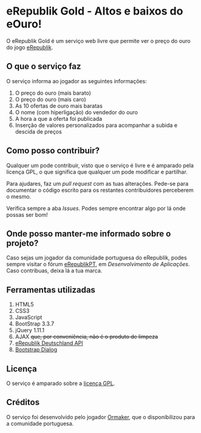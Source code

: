 eRepublik Gold - Altos e baixos do eOuro!
=========================================

O eRepublik Gold é um serviço web livre que permite ver o preço do ouro do jogo [eRepublik](http://www.erepublik.com).

O que o serviço faz
-------

O serviço informa ao jogador as seguintes informações:

 1. O preço do ouro (mais barato)
 2. O preço do ouro (mais caro)
 3. As 10 ofertas de ouro mais baratas
 4. O nome (com hiperligação) do vendedor do ouro
 5. A hora a que a oferta foi publicada
 6. Inserção de valores personalizados para acompanhar a subida e descida de preços

Como posso contribuir?
-------

Qualquer um pode contribuir, visto que o serviço é livre e é amparado pela licença GPL, o que significa que qualquer um pode modificar e partilhar.

Para ajudares, faz um *pull request* com as tuas alterações. Pede-se para documentar o código escrito para os restantes contribuidores perceberem o mesmo.

Verifica sempre a aba *Issues*. Podes sempre encontrar algo por lá onde possas ser bom!

Onde posso manter-me informado sobre o projeto?
-------

Caso sejas um jogador da comunidade portuguesa do eRepublik, podes sempre visitar o fórum [eRepublikPT](http://www.erepublikpt.com), em *Desenvolvimento de Aplicações*. Caso contribuas, deixa lá a tua marca.

Ferramentas utilizadas
-------

 1. HTML5
 2. CSS3
 3. JavaScript
 4. BootStrap 3.3.7
 5. jQuery 1.11.1
 6. AJAX ~~que, por conveniência, não é o produto de limpeza~~
 7. [eRepublik Deutschland API](https://api.erepublik-deutschland.de/)
 8. [Bootstrap Dialog](https://github.com/nakupanda/bootstrap3-dialog)

Licença
-------

O serviço é amparado sobre a [licença GPL](https://www.gnu.org/licenses/gpl.html).

Créditos
-------

O serviço foi desenvolvido pelo jogador [Ormaker](https://www.erepublik.com/br/citizen/profile/9236118/), que o disponibilizou para a comunidade portuguesa.
